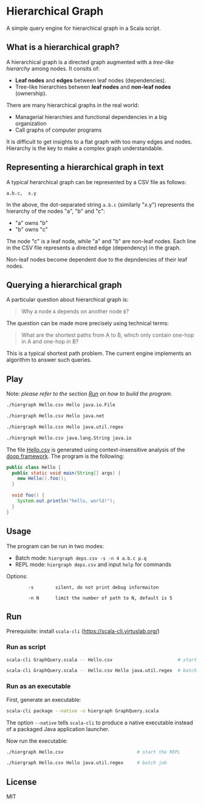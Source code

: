 # Hierarchical Graph

A simple query engine for hierarchical graph in a Scala script.

## What is a hierarchical graph?

A hierarchical graph is a directed graph augmented with a _tree-like
hierarchy_ among nodes. It consits of:

- __Leaf nodes__ and __edges__ between leaf nodes (dependencies).
- Tree-like hierarchies between __leaf nodes__ and __non-leaf nodes__ (ownership).

There are many hierarchical graphs in the real world:

- Managerial hierarchies and functional dependencies in a big organization
- Call graphs of computer programs

It is difficult to get insights to a flat graph with too many edges and nodes.
Hierarchy is the key to make a complex graph understandable.

## Representing a hierarchical graph in text

A typical herarchical graph can be represented by a CSV file as follows:

    a.b.c,  x.y

In the above, the dot-separated string `a.b.c` (similarly "x.y") represents
the hierarchy of the nodes "a", "b" and "c":

- "a" owns "b"
- "b" owns "c"

The node "c" is a leaf node, while "a" and "b" are non-leaf nodes. Each line in
the CSV file represents a directed edge (dependency) in the graph.

Non-leaf nodes become dependent due to the depndencies of their leaf nodes.

## Querying a hierarchical graph

A particular question about hierarchical graph is:

> Why a node `A` depends on another node `B`?

The question can be made more precisely using technical terms:

> What are the shortest paths from A to B, which only contain one-hop in A and
> one-hop in B?

This is a typical shortest path problem. The current engine implements an
algorithm to answer such queries.

## Play

Note: _please refer to the section [Run](#run) on how to build the program_.

``` bash
./hiergraph Hello.csv Hello java.io.File

./hiergraph Hello.csv Hello java.net

./hiergraph Hello.csv Hello java.util.regex

./hiergraph Hello.csv java.lang.String java.io
```

The file [Hello.csv](./Hello.csv) is generated using context-insensitive
analysis of the [doop framework](https://github.com/plast-lab/doop-mirror). The
program is the following:

```java
public class Hello {
  public static void main(String[] args) {
    new Hello().foo();
  }

  void foo() {
    System.out.println("hello, world!");
  }
}
```



## Usage

The program can be run in two modes:

- Batch mode: `hiergraph deps.csv -s -n 4 a.b.c p.q`
- REPL mode: `hiergraph deps.csv` and input `help` for commands

Options:

```
        -s        silent, do not print debug informaiton

        -n N      limit the number of path to N, default is 5
```

## Run

Prerequisite: install `scala-cli` (https://scala-cli.virtuslab.org/)

### Run as script

``` bash
scala-cli GraphQuery.scala -- Hello.csv                        # start the REPL

scala-cli GraphQuery.scala -- Hello.csv Hello java.util.regex  # batch job
```

### Run as an executable

First, generate an executable:

``` bash
scala-cli package --native -o hiergraph GraphQuery.scala
```

The option `--native` tells `scala-cli` to produce a native executable instead
of a packaged Java application launcher.

Now run the executable:

``` bash
./hiergraph Hello.csv                           # start the REPL

./hiergraph Hello.csv Hello java.util.regex     # batch job
```

## License

MIT
